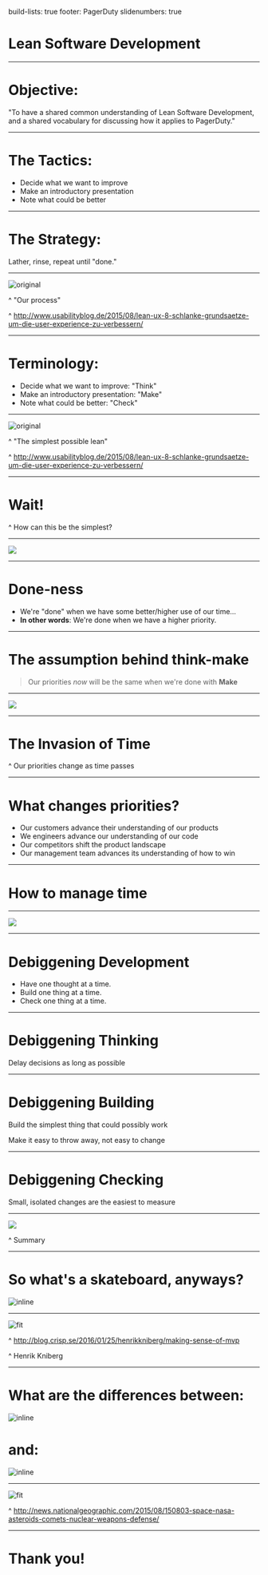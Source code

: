 build-lists: true
footer: PagerDuty
slidenumbers: true

# Lean Software Development

---

# Objective:

"To have a shared common understanding of Lean Software Development, and a shared vocabulary for discussing how it applies to PagerDuty."

---

# The Tactics:

- Decide what we want to improve
- Make an introductory presentation
- Note what could be better

---

# The Strategy:

Lather, rinse, repeat until "done."

---

![original](images/think-make-check-616x308.png)

^ "Our process"

^ http://www.usabilityblog.de/2015/08/lean-ux-8-schlanke-grundsaetze-um-die-user-experience-zu-verbessern/

---

# Terminology:

- Decide what we want to improve: "Think"
- Make an introductory presentation: "Make"
- Note what could be better: "Check"

---

![original](images/think-make-check-616x308.png)

^ "The simplest possible lean"

^ http://www.usabilityblog.de/2015/08/lean-ux-8-schlanke-grundsaetze-um-die-user-experience-zu-verbessern/

---

# Wait!

^ How can this be the simplest?

---

![](images/think-make-616x308.png)

---

# Done-ness

- We're "done" when we have some better/higher use of our time...
- **In other words**: We're done when we have a higher priority.

---

# The assumption behind think-make

> Our priorities _now_ will be the same when we're done with **Make**

---

![](images/think-make-check-watch-616x308.png)


---

# The Invasion of Time

^ Our priorities change as time passes

---

# What changes priorities?

- Our customers advance their understanding of our products
- We engineers advance our understanding of our code
- Our competitors shift the product landscape
- Our management team advances its understanding of how to win

---

# How to manage time

---

![](images/think-make-check-from-big-to-small-616x308.png)

---

# Debiggening Development

- Have one thought at a time.
- Build one thing at a time.
- Check one thing at a time.

---

# Debiggening Thinking

Delay decisions as long as possible

---

# Debiggening Building

Build the simplest thing that could possibly work

Make it easy to throw away, not easy to change

---

# Debiggening Checking

Small, isolated changes are the easiest to measure

---

![](images/think-make-check-616x308.png)

^ Summary

---

# So what's a skateboard, anyways?

![inline](images/sk8.jpg)

---

![fit](images/not-like-this-like-this.png)

^ http://blog.crisp.se/2016/01/25/henrikkniberg/making-sense-of-mvp

^ Henrik Kniberg

---

# What are the differences between:

![inline](images/not-like-this.png)

# and:

![inline](images/like-this.png)

---

![fit](images/nukingasteroid.jpg)

^ http://news.nationalgeographic.com/2015/08/150803-space-nasa-asteroids-comets-nuclear-weapons-defense/

---

# Thank you!
